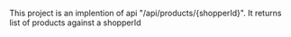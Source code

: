 This project is an implention of api "/api/products/{shopperId}". It returns list of products against a shopperId
